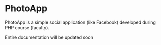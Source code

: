 # PhotoApp
PhotoApp is a simple social application (like Facebook) developed during PHP course (faculty).

Entire documentation will be updated soon
